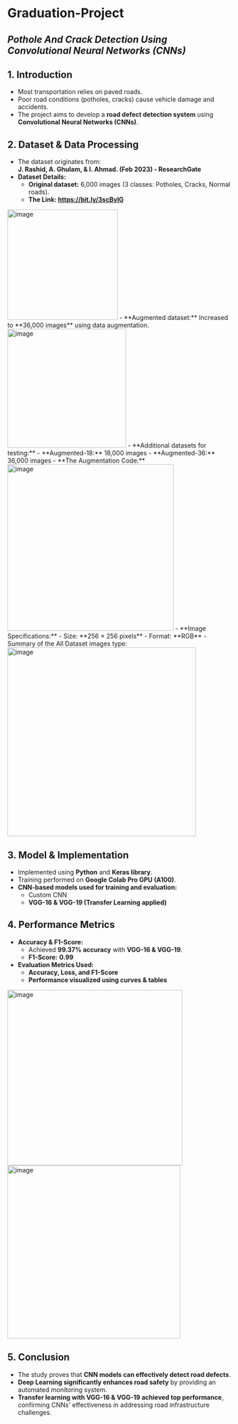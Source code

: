 # Graduation-Project
## *Pothole And Crack Detection Using Convolutional Neural Networks (CNNs)*
## **1. Introduction**  
- Most transportation relies on paved roads.  
- Poor road conditions (potholes, cracks) cause vehicle damage and accidents.  
- The project aims to develop a **road defect detection system** using **Convolutional Neural Networks (CNNs)**.  

## **2. Dataset & Data Processing**  
- The dataset originates from:  
  **J. Rashid, A. Ghulam, & I. Ahmad. (Feb 2023) - ResearchGate**
- **Dataset Details:**  
  - **Original dataset:** 6,000 images (3 classes: Potholes, Cracks, Normal roads).
  - **The Link: https://bit.ly/3scBvlG**
<img width="248" alt="image" src="https://github.com/user-attachments/assets/4fc7039c-2f26-4fcb-87f5-167114c427a6" />
  - **Augmented dataset:** Increased to **36,000 images** using data augmentation.
<img width="267" alt="image" src="https://github.com/user-attachments/assets/720ab5fd-159a-4b62-85ff-4f8a4b546bf9" />
  - **Additional datasets for testing:**  
    - **Augmented-18:** 18,000 images  
    - **Augmented-36:** 36,000 images
    - **The Augmentation Code:**
<img width="374" alt="image" src="https://github.com/user-attachments/assets/2b54c3fd-0c85-4451-be3a-b0547a62af30" />
- **Image Specifications:**  
  - Size: **256 × 256 pixels**  
  - Format: **RGB**
  - Summary of the All Dataset images type:
<img width="424" alt="image" src="https://github.com/user-attachments/assets/b48dc53a-a387-488a-84c7-d48bdffe2100" />

## **3. Model & Implementation**  
- Implemented using **Python** and **Keras library**.  
- Training performed on **Google Colab Pro GPU (A100)**.  
- **CNN-based models used for training and evaluation:**  
  - Custom CNN  
  - **VGG-16 & VGG-19 (Transfer Learning applied)**  

## **4. Performance Metrics**  
- **Accuracy & F1-Score:**  
  - Achieved **99.37% accuracy** with **VGG-16 & VGG-19**.  
  - **F1-Score:** **0.99**  
- **Evaluation Metrics Used:**  
  - **Accuracy, Loss, and F1-Score**  
  - **Performance visualized using curves & tables**  

<img width="394" alt="image" src="https://github.com/user-attachments/assets/0690fb1f-83a2-4e24-a906-67905e7ab155" />

<img width="389" alt="image" src="https://github.com/user-attachments/assets/583a0f94-6d47-444b-a744-a08f6dc1ae93" />

## **5. Conclusion**  
- The study proves that **CNN models can effectively detect road defects**.  
- **Deep Learning significantly enhances road safety** by providing an automated monitoring system.  
- **Transfer learning with VGG-16 & VGG-19 achieved top performance**, confirming CNNs' effectiveness in addressing road infrastructure challenges.  

